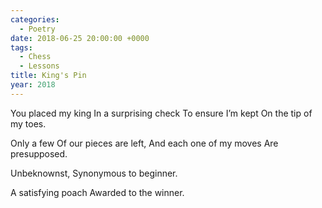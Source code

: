 ```yaml
---
categories:
  - Poetry
date: 2018-06-25 20:00:00 +0000
tags:
  - Chess
  - Lessons
title: King's Pin
year: 2018
---
```


You placed my king
In a surprising check
To ensure I’m kept
On the tip of my toes.

Only a few
Of our pieces are left,
And each one of my moves
Are presupposed.

Unbeknownst,
Synonymous to beginner.

A satisfying poach
Awarded to the winner.
